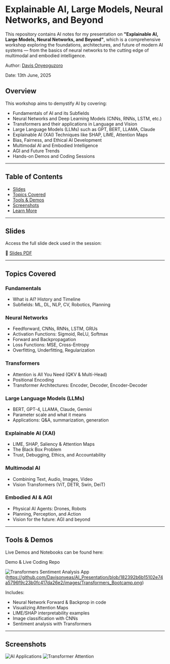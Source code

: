 # Explainable AI, Large Models, Neural Networks, and Beyond

This repository contains AI notes for my presentation on **"Explainable AI, Large Models, Neural Networks, and Beyond"**, which is a comprehensive workshop exploring the foundations, architectures, and future of modern AI systems — from the basics of neural networks to the cutting edge of multimodal and embodied intelligence.

Author: [Davis Onyeoguzoro](https://www.linkedin.com/in/davis-onyeoguzoro/)

Date: 13th June, 2025

## Overview

This workshop aims to demystify AI by covering:

- Fundamentals of AI and its Subfields
- Neural Networks and Deep Learning Models (CNNs, RNNs, LSTM, etc.)
- Transformers and their applications in Language and Vision
- Large Language Models (LLMs) such as GPT, BERT, LLAMA, Claude
- Explainable AI (XAI) Techniques like SHAP, LIME, Attention Maps
- Bias, Fairness, and Ethical AI Development
- Multimodal AI and Embodied Intelligence
- AGI and Future Trends
- Hands-on Demos and Coding Sessions

---

## Table of Contents

- [Slides](#-slides)
- [Topics Covered](#-topics-covered)
- [Tools &amp; Demos](#️-tools--demos)
- [Screenshots](#-screenshots)
- [Learn More](#-learn-more)

---

## Slides

Access the full slide deck used in the session:

🔗 [Slides PDF](https://docs.google.com/presentation/d/1CXAfhxZO1JoozPFMJ_mp8fTWHa5QChiYAKDoLH6CuJw/edit?usp=sharing)

---

## Topics Covered

### Fundamentals

- What is AI? History and Timeline
- Subfields: ML, DL, NLP, CV, Robotics, Planning

### Neural Networks

- Feedforward, CNNs, RNNs, LSTM, GRUs
- Activation Functions: Sigmoid, ReLU, Softmax
- Forward and Backpropagation
- Loss Functions: MSE, Cross-Entropy
- Overfitting, Underfitting, Regularization

### Transformers

- Attention is All You Need (QKV & Multi-Head)
- Positional Encoding
- Transformer Architectures: Encoder, Decoder, Encoder-Decoder

### Large Language Models (LLMs)

- BERT, GPT-4, LLAMA, Claude, Gemini
- Parameter scale and what it means
- Applications: Q&A, summarization, generation

### Explainable AI (XAI)

- LIME, SHAP, Saliency & Attention Maps
- The Black Box Problem
- Trust, Debugging, Ethics, and Accountability

### Multimodal AI

- Combining Text, Audio, Images, Video
- Vision Transformers (ViT, DETR, Swin, DeiT)

### Embodied AI & AGI

- Physical AI Agents: Drones, Robots
- Planning, Perception, and Action
- Vision for the future: AGI and beyond

---

## Tools & Demos

Live Demos and Notebooks can be found here:

Demo &amp; Live Coding Repo

![Transformers Sentiment Analysis App]()(https://github.com/Davisonyeas/AI_Presentation/blob/182392b6b15102e74a5796f9c23b0fc417da26e2/images/Transformers_Bootcamp.png)


Includes:

- Neural Network Forward & Backprop in code
- Visualizing Attention Maps
- LIME/SHAP interpretability examples
- Image classification with CNNs
- Sentiment analysis with Transformers

---

## Screenshots

![AI Applications](https://user-images.githubusercontent.com/example-ai-apps.png)
![Transformer Attention](https://user-images.githubusercontent.com/example-attention.png)
